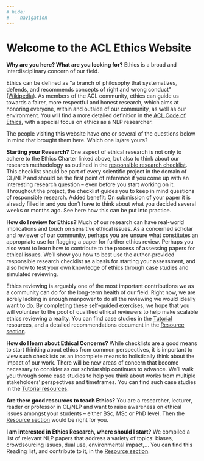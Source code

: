 ```yaml
---
# hide:
#  - navigation
---
```


# Welcome to the ACL Ethics Website

**Why are you here? What are you looking for?** Ethics is a broad and interdisciplinary concern of our field. 

Ethics can be defined as "a branch of philosophy that systematizes, defends, and recommends concepts of right and wrong conduct" ([Wikipedia](https://en.wikipedia.org/wiki/Ethics)). As members of the ACL community, ethics can guide us towards a fairer, more respectful and honest research, which aims at honoring everyone, within and outside of our community, as well as our environment. You will find a more detailed definition in the [ACL Code of Ethics](https://www.aclweb.org/portal/content/acl-code-ethics), with a special focus on ethics as a NLP researcher.

The people visiting this website have one or several of the questions below in mind that brought them here. Which one is/are yours? 

**Starting your Research?** One aspect of ethical research is not only to adhere to the Ethics Charter linked above, but also to think about our research methodology as outlined in the [responsible research checklist](https://aclrollingreview.org/static/responsibleNLPresearch.pdf). This checklist should be part of every scientific project in the domain of CL/NLP and should be the first point of reference if you come up with an interesting research question – even before you start working on it. Throughout the project, the checklist guides you to keep in mind questions of responsible research. Added benefit: On submission of your paper it is already filled in and you don’t have to think about what you decided several weeks or months ago. See here how this can be put into practice. 
 
**How do I review for Ethics?**  Much of our research can have real-world implications and touch on sensitive ethical issues. As a concerned scholar and reviewer of our community, perhaps you are unsure what constitutes an appropriate use for flagging a paper for further ethics review.  Perhaps you also want to learn how to contribute to the process of assessing papers for ethical issues. We’ll show you how to best use the author-provided responsible research checklist as a basis for starting your assessment, and also how to test your own knowledge of ethics through case studies and simulated reviewing.

Ethics reviewing is arguably one of the most important contributions we as a community can do for the long-term health of our field. Right now, we are sorely lacking in enough manpower to do all the reviewing we would ideally want to do. By completing these self-guided exercises, we hope that you will volunteer to the pool of qualified ethical reviewers to help make scalable ethics reviewing a reality. You can find case studies in the [Tutorial](/tutorials/index.md) resources, and a detailed recommendations document in the [Resource section](resources/ethics-reading-list/).

**How do I learn about Ethical Concerns?** While checklists are a good means to start thinking about ethics from common perspectives, it is important to view such checklists as an incomplete means to holistically think about the impact of our work. There will be new areas of concern that become necessary to consider as our scholarship continues to advance. We’ll walk you through some case studies to help you think about works from multiple stakeholders’ perspectives and timeframes. You can find such case studies in the [Tutorial resources](/tutorials/index.md).

**Are there good resources to teach Ethics?** You are a researcher, lecturer, reader or professor in CL/NLP and want to raise awareness on ethical issues amongst your students – either BSc, MSc or PhD level. Then the [Resource section](resources/index.md) would be right for you. 

**I am interested in Ethics Research, where should I start?** We compiled a list of relevant NLP papers that address a variety of topics: biases,  crowdsourcing issues, dual use, environmental impact,... You can find this Reading list, and contribute to it, in the [Resource section](resources/ethics-reading-list/).

